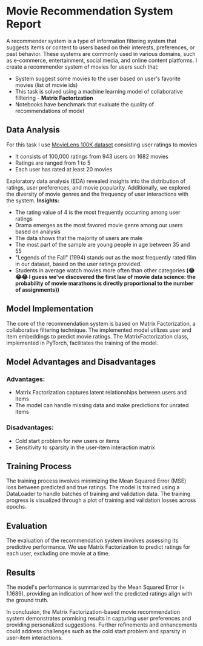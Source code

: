# Movie Recommendation System Report
A recommender system is a type of information filtering system that suggests items or content to users based on their interests, preferences, or past behavior. These systems are commonly used in various domains, such as e-commerce, entertainment, social media, and online content platforms. I create a recommender system of movies for users such that:
 - System suggest some movies to the user based on user's favorite movies (list of movie ids)
 - This task is solved using a machine learning model of collaborative filltering - **Matrix Factorization**
 - Notebooks have benchmark that evaluate the quality of recommendations of model
 
 ## Data Analysis
 For this task I use [MovieLens 100K dataset](https://grouplens.org/datasets/movielens/100k/) consisting user ratings to movies
 * It consists of 100,000 ratings from 943 users on 1682 movies
 * Ratings are ranged from 1 to 5
 * Each user has rated at least 20 movies
 
Exploratory data analysis (EDA) revealed insights into the distribution of ratings, user preferences, and movie popularity. Additionally, we explored the diversity of movie genres and the frequency of user interactions with the system.
**Insights:**
- The rating value of 4 is the most frequently occurring among user ratings
- Drama emerges as the most favored movie genre among our users based on analysis
- The data shows that the majority of users are male
- The most part of the sample are young people in age between 35 and 55
- "Legends of the Fall" (1994) stands out as the most frequently rated film in our dataset, based on the user ratings provided.
- Students in average watch movies more often than other categories **(😂😂😂 I guess we've discovered the first law of movie data science: the probability of movie marathons is directly proportional to the number of assignments))**

## Model Implementation
The core of the recommendation system is based on Matrix Factorization, a collaborative filtering technique. The implemented model utilizes user and item embeddings to predict movie ratings. The MatrixFactorization class, implemented in PyTorch, facilitates the training of the model.

## Model Advantages and Disadvantages
### Advantages:
- Matrix Factorization captures latent relationships between users and items
- The model can handle missing data and make predictions for unrated items

### Disadvantages:
- Cold start problem for new users or items
- Sensitivity to sparsity in the user-item interaction matrix

## Training Process
The training process involves minimizing the Mean Squared Error (MSE) loss between predicted and true ratings. The model is trained using a DataLoader to handle batches of training and validation data. The training progress is visualized through a plot of training and validation losses across epochs.

## Evaluation
The evaluation of the recommendation system involves assessing its predictive performance. We use Matrix Factorization to predict ratings for each user, excluding one movie at a time.

## Results
The model's performance is summarized by the Mean Squared Error (=  1.1689), providing an indication of how well the predicted ratings align with the ground truth.

In conclusion, the Matrix Factorization-based movie recommendation system demonstrates promising results in capturing user preferences and providing personalized suggestions. Further refinements and enhancements could address challenges such as the cold start problem and sparsity in user-item interactions.
